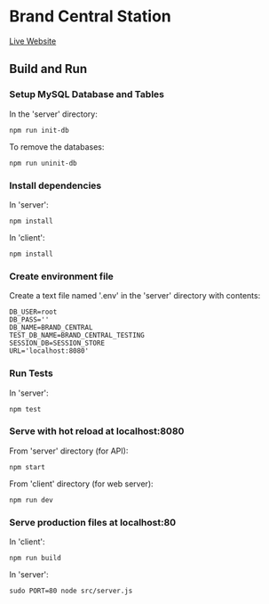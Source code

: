 # Brand Central Station

[Live Website](http://brandcentral.xyz/)

## Build and Run

### Setup MySQL Database and Tables
In the 'server' directory:
```
npm run init-db
```

To remove the databases:
```
npm run uninit-db
```

### Install dependencies
In 'server':
```
npm install
```

In 'client':
```
npm install
```

### Create environment file
Create a text file named '.env' in the 'server' directory with contents:
```
DB_USER=root
DB_PASS=''
DB_NAME=BRAND_CENTRAL
TEST_DB_NAME=BRAND_CENTRAL_TESTING
SESSION_DB=SESSION_STORE
URL='localhost:8080'
```

### Run Tests
In 'server':
```
npm test
```

### Serve with hot reload at localhost:8080
From 'server' directory (for API):
```
npm start
```

From 'client' directory (for web server):
```
npm run dev
```

### Serve production files at localhost:80
In 'client':
```
npm run build
```

In 'server':
```
sudo PORT=80 node src/server.js
```
